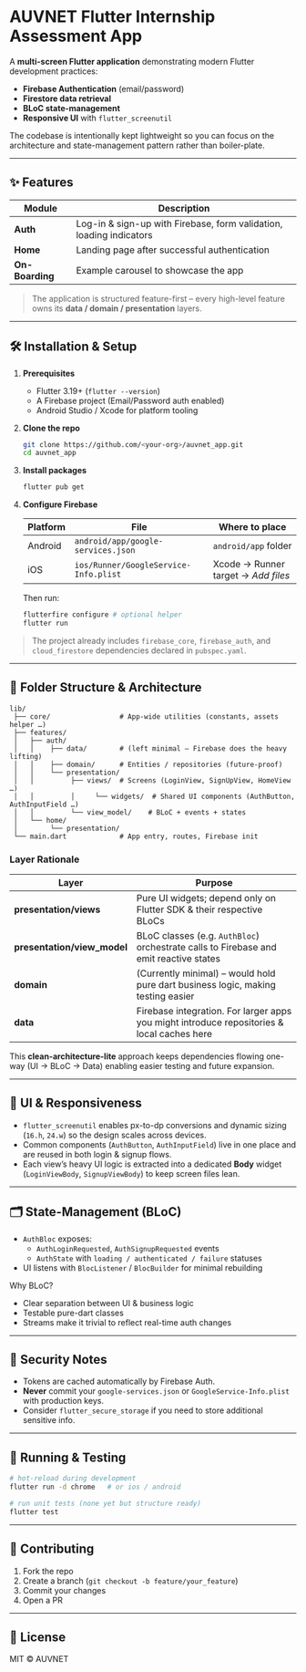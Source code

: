 # AUVNET Flutter Internship Assessment App

A **multi-screen Flutter application** demonstrating modern Flutter development practices:

* **Firebase Authentication** (email/password)
* **Firestore data retrieval**
* **BLoC state-management**
* **Responsive UI** with `flutter_screenutil`

The codebase is intentionally kept lightweight so you can focus on the architecture and state-management pattern rather than boiler-plate.

---

## ✨ Features

| Module | Description |
| ------ | ----------- |
| **Auth** | Log-in & sign-up with Firebase, form validation, loading indicators |
| **Home** | Landing page after successful authentication |
| **On-Boarding** | Example carousel to showcase the app |

> The application is structured feature-first – every high-level feature owns its **data / domain / presentation** layers.

---

## 🛠️ Installation & Setup

1. **Prerequisites**
   * Flutter 3.19+ (`flutter --version`)
   * A Firebase project (Email/Password auth enabled)
   * Android Studio / Xcode for platform tooling

2. **Clone the repo**
   ```bash
   git clone https://github.com/<your-org>/auvnet_app.git
   cd auvnet_app
   ```

3. **Install packages**
   ```bash
   flutter pub get
   ```

4. **Configure Firebase**

   Platform | File | Where to place
   -------- | ---- | --------------
   Android  | `android/app/google-services.json` | `android/app` folder
   iOS      | `ios/Runner/GoogleService-Info.plist` | Xcode → Runner target → *Add files*

   Then run:
   ```bash
   flutterfire configure # optional helper
   flutter run
   ```

> The project already includes `firebase_core`, `firebase_auth`, and `cloud_firestore` dependencies declared in `pubspec.yaml`.

---

## 📁 Folder Structure & Architecture

```
lib/
 ├── core/                 # App-wide utilities (constants, assets helper …)
 ├── features/
 │   ├── auth/
 │   │    ├── data/        # (left minimal – Firebase does the heavy lifting)
 │   │    ├── domain/      # Entities / repositories (future-proof)
 │   │    └── presentation/
 │   │         ├── views/  # Screens (LoginView, SignUpView, HomeView …)
 │   │         │     └── widgets/  # Shared UI components (AuthButton, AuthInputField …)
 │   │         └── view_model/    # BLoC + events + states
 │   └── home/
 │        └── presentation/
 └── main.dart             # App entry, routes, Firebase init
```

### Layer Rationale

| Layer | Purpose |
| ----- | ------- |
| **presentation/views** | Pure UI widgets; depend only on Flutter SDK & their respective BLoCs |
| **presentation/view_model** | BLoC classes (e.g. `AuthBloc`) orchestrate calls to Firebase and emit reactive states |
| **domain** | (Currently minimal) – would hold pure dart business logic, making testing easier |
| **data** | Firebase integration. For larger apps you might introduce repositories & local caches here |

This **clean-architecture-lite** approach keeps dependencies flowing one-way (UI → BLoC → Data) enabling easier testing and future expansion.

---

## 🎨 UI & Responsiveness

* `flutter_screenutil` enables px-to-dp conversions and dynamic sizing (`16.h`, `24.w`) so the design scales across devices.
* Common components (`AuthButton`, `AuthInputField`) live in one place and are reused in both login & signup flows.
* Each view’s heavy UI logic is extracted into a dedicated **Body** widget (`LoginViewBody`, `SignupViewBody`) to keep screen files lean.

---

## 🗂️ State-Management (BLoC)

* `AuthBloc` exposes:
  * `AuthLoginRequested`, `AuthSignupRequested` events
  * `AuthState` with `loading / authenticated / failure` statuses
* UI listens with `BlocListener` / `BlocBuilder` for minimal rebuilding

Why BLoC?

* Clear separation between UI & business logic
* Testable pure-dart classes
* Streams make it trivial to reflect real-time auth changes

---

## 🔐 Security Notes

* Tokens are cached automatically by Firebase Auth.
* **Never** commit your `google-services.json` or `GoogleService-Info.plist` with production keys.
* Consider `flutter_secure_storage` if you need to store additional sensitive info.

---

## 🚀 Running & Testing

```bash
# hot-reload during development
flutter run -d chrome   # or ios / android

# run unit tests (none yet but structure ready)
flutter test
```

---

## 🤝 Contributing

1. Fork the repo
2. Create a branch (`git checkout -b feature/your_feature`)
3. Commit your changes
4. Open a PR

---

## 📜 License

MIT © AUVNET
